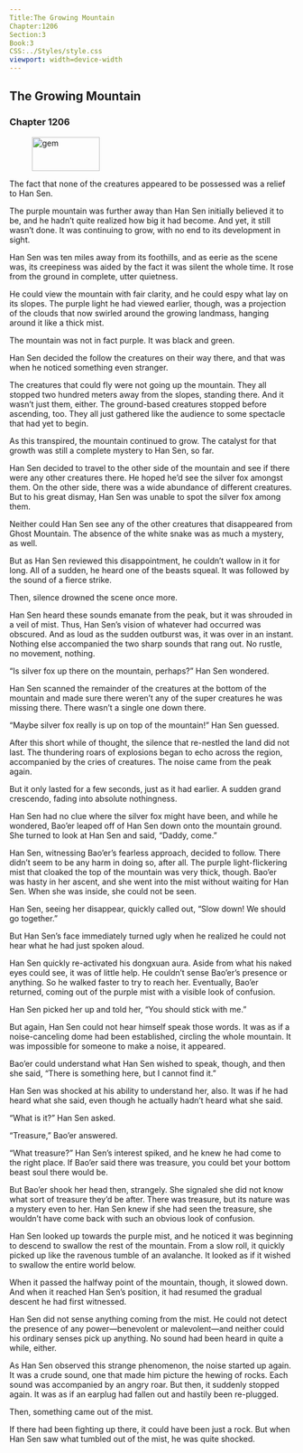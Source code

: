 ```yaml
---
Title:The Growing Mountain 
Chapter:1206 
Section:3 
Book:3 
CSS:../Styles/style.css 
viewport: width=device-width
---
```

  
## The Growing Mountain
### Chapter 1206
  
<figure>
	<img src="../Images/gem.gif" alt="gem" id="gem" width="120" height="60" />
</figure>
  

  
The fact that none of the creatures appeared to be possessed was a relief to Han Sen.

The purple mountain was further away than Han Sen initially believed it to be, and he hadn’t quite realized how big it had become. And yet, it still wasn’t done. It was continuing to grow, with no end to its development in sight.

Han Sen was ten miles away from its foothills, and as eerie as the scene was, its creepiness was aided by the fact it was silent the whole time. It rose from the ground in complete, utter quietness.

He could view the mountain with fair clarity, and he could espy what lay on its slopes. The purple light he had viewed earlier, though, was a projection of the clouds that now swirled around the growing landmass, hanging around it like a thick mist.

The mountain was not in fact purple. It was black and green.

Han Sen decided the follow the creatures on their way there, and that was when he noticed something even stranger.

The creatures that could fly were not going up the mountain. They all stopped two hundred meters away from the slopes, standing there. And it wasn’t just them, either. The ground-based creatures stopped before ascending, too. They all just gathered like the audience to some spectacle that had yet to begin.

As this transpired, the mountain continued to grow. The catalyst for that growth was still a complete mystery to Han Sen, so far.

Han Sen decided to travel to the other side of the mountain and see if there were any other creatures there. He hoped he’d see the silver fox amongst them. On the other side, there was a wide abundance of different creatures. But to his great dismay, Han Sen was unable to spot the silver fox among them.

Neither could Han Sen see any of the other creatures that disappeared from Ghost Mountain. The absence of the white snake was as much a mystery, as well.

But as Han Sen reviewed this disappointment, he couldn’t wallow in it for long. All of a sudden, he heard one of the beasts squeal. It was followed by the sound of a fierce strike.

Then, silence drowned the scene once more.

Han Sen heard these sounds emanate from the peak, but it was shrouded in a veil of mist. Thus, Han Sen’s vision of whatever had occurred was obscured. And as loud as the sudden outburst was, it was over in an instant. Nothing else accompanied the two sharp sounds that rang out. No rustle, no movement, nothing.

“Is silver fox up there on the mountain, perhaps?” Han Sen wondered.

Han Sen scanned the remainder of the creatures at the bottom of the mountain and made sure there weren’t any of the super creatures he was missing there. There wasn’t a single one down there.

“Maybe silver fox really is up on top of the mountain!” Han Sen guessed.

After this short while of thought, the silence that re-nestled the land did not last. The thundering roars of explosions began to echo across the region, accompanied by the cries of creatures. The noise came from the peak again.

But it only lasted for a few seconds, just as it had earlier. A sudden grand crescendo, fading into absolute nothingness.

Han Sen had no clue where the silver fox might have been, and while he wondered, Bao’er leaped off of Han Sen down onto the mountain ground. She turned to look at Han Sen and said, “Daddy, come.”

Han Sen, witnessing Bao’er’s fearless approach, decided to follow. There didn’t seem to be any harm in doing so, after all. The purple light-flickering mist that cloaked the top of the mountain was very thick, though. Bao’er was hasty in her ascent, and she went into the mist without waiting for Han Sen. When she was inside, she could not be seen.

Han Sen, seeing her disappear, quickly called out, “Slow down! We should go together.”

But Han Sen’s face immediately turned ugly when he realized he could not hear what he had just spoken aloud.

Han Sen quickly re-activated his dongxuan aura. Aside from what his naked eyes could see, it was of little help. He couldn’t sense Bao’er’s presence or anything. So he walked faster to try to reach her. Eventually, Bao’er returned, coming out of the purple mist with a visible look of confusion.

Han Sen picked her up and told her, “You should stick with me.”

But again, Han Sen could not hear himself speak those words. It was as if a noise-canceling dome had been established, circling the whole mountain. It was impossible for someone to make a noise, it appeared.

Bao’er could understand what Han Sen wished to speak, though, and then she said, “There is something here, but I cannot find it.”

Han Sen was shocked at his ability to understand her, also. It was if he had heard what she said, even though he actually hadn’t heard what she said.

“What is it?” Han Sen asked.

“Treasure,” Bao’er answered.

“What treasure?” Han Sen’s interest spiked, and he knew he had come to the right place. If Bao’er said there was treasure, you could bet your bottom beast soul there would be.

But Bao’er shook her head then, strangely. She signaled she did not know what sort of treasure they’d be after. There was treasure, but its nature was a mystery even to her. Han Sen knew if she had seen the treasure, she wouldn’t have come back with such an obvious look of confusion.

Han Sen looked up towards the purple mist, and he noticed it was beginning to descend to swallow the rest of the mountain. From a slow roll, it quickly picked up like the ravenous tumble of an avalanche. It looked as if it wished to swallow the entire world below.

When it passed the halfway point of the mountain, though, it slowed down. And when it reached Han Sen’s position, it had resumed the gradual descent he had first witnessed.

Han Sen did not sense anything coming from the mist. He could not detect the presence of any power—benevolent or malevolent—and neither could his ordinary senses pick up anything. No sound had been heard in quite a while, either.

As Han Sen observed this strange phenomenon, the noise started up again. It was a crude sound, one that made him picture the hewing of rocks. Each sound was accompanied by an angry roar. But then, it suddenly stopped again. It was as if an earplug had fallen out and hastily been re-plugged.

Then, something came out of the mist.

If there had been fighting up there, it could have been just a rock. But when Han Sen saw what tumbled out of the mist, he was quite shocked.